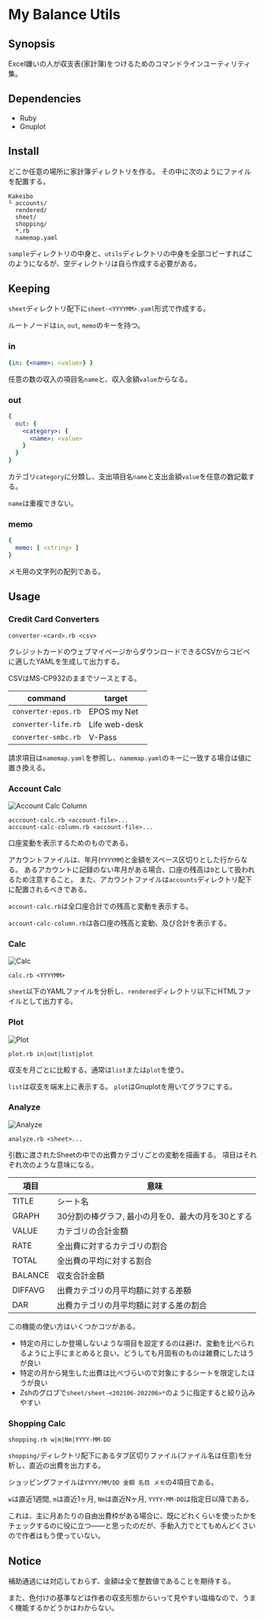 # My Balance Utils

## Synopsis

Excel嫌いの人が収支表(家計簿)をつけるためのコマンドラインユーティリティ集。

## Dependencies

* Ruby
* Gnuplot

## Install

どこか任意の場所に家計簿ディレクトリを作る。
その中に次のようにファイルを配置する。

```
Kakeibo
└ accounts/
  rendered/
  sheet/
  shopping/
  *.rb
  namemap.yaml
```

`sample`ディレクトリの中身と、`utils`ディレクトリの中身を全部コピーすればこのようになるが、空ディレクトリは自ら作成する必要がある。

## Keeping

`sheet`ディレクトリ配下に`sheet-<YYYYMM>.yaml`形式で作成する。

ルートノードは`in`, `out`, `memo`のキーを持つ。

### in

```yaml
{in: {<name>: <value>} }
```

任意の数の収入の項目名`name`と、収入金額`value`からなる。

### out

```yaml
{
  out: {
    <category>: {
      <name>: <value>
    } 
  }
}
```

カテゴリ`category`に分類し、支出項目名`name`と支出金額`value`を任意の数記載する。

`name`は重複できない。

### memo

```yaml
{
  memo: [ <string> ]
}
```

メモ用の文字列の配列である。

## Usage

### Credit Card Converters

```
converter-<card>.rb <csv>
```

クレジットカードのウェブマイページからダウンロードできるCSVからコピペに適したYAMLを生成して出力する。

CSVはMS-CP932のままでソースとする。

|command            |target       |
|-------------------|-------------|
|`converter-epos.rb`|EPOS my Net  |
|`converter-life.rb`|Life web-desk|
|`converter-smbc.rb`|V-Pass       |

請求項目は`namemap.yaml`を参照し、`namemap.yaml`のキーに一致する場合は値に置き換える。

### Account Calc

![Account Calc Column](img/accounts-calc-column.png)

```
acccount-calc.rb <account-file>...
acccount-calc-column.rb <account-file>...
```

口座変動を表示するためのものである。

アカウントファイルは、年月(`YYYYMM`)と金額をスペース区切りとした行からなる。
あるアカウントに記録のない年月がある場合、口座の残高は`0`として扱われるため注意すること。
また、アカウントファイルは`accounts`ディレクトリ配下に配置されるべきである。

`account-calc.rb`は全口座合計での残高と変動を表示する。

`account-calc-column.rb`は各口座の残高と変動、及び合計を表示する。

### Calc

![Calc](img/rendered.png)

```
calc.rb <YYYYMM>
```

`sheet`以下のYAMLファイルを分析し、`rendered`ディレクトリ以下にHTMLファイルとして出力する。

### Plot

![Plot](img/plot.png)

```
plot.rb in|out|list|plot
```

収支を月ごとに比較する。通常は`list`または`plot`を使う。

`list`は収支を端末上に表示する。
`plot`はGnuplotを用いてグラフにする。

### Analyze

![Analyze](img/analyze.png)

```
analyze.rb <sheet>...
```

引数に渡されたSheetの中での出費カテゴリごとの変動を描画する。
項目はそれぞれ次のような意味になる。

|項目|意味|
|--------|---------------------|
|TITLE|シート名|
|GRAPH|30分割の棒グラフ, 最小の月を0、最大の月を30とする|
|VALUE|カテゴリの合計金額|
|RATE|全出費に対するカテゴリの割合|
|TOTAL|全出費の平均に対する割合|
|BALANCE|収支合計金額|
|DIFFAVG|出費カテゴリの月平均額に対する差額|
|DAR|出費カテゴリの月平均額に対する差の割合|

この機能の使い方はいくつかコツがある。

* 特定の月にしか登場しないような項目を設定するのは避け、変動を比べられるように上手にまとめると良い。どうしても月固有のものは雑費にしたほうが良い
* 特定の月から発生した出費は比べづらいので対象にするシートを限定したほうが良い
* Zshのグロブで`sheet/sheet-<202106-202206>*`のように指定すると絞り込みやすい

### Shopping Calc

```
shopping.rb w|m|Nm|YYYY-MM-DD
```

`shopping/`ディレクトリ配下にあるタブ区切りファイル(ファイル名は任意)を分析し、直近の出費を出力する。

ショッピングファイルは`YYYY/MM/DD 金額 名目 メモ`の4項目である。

`w`は直近1週間, `m`は直近1ヶ月, `Nm`は直近Nヶ月, `YYYY-MM-DD`は指定日以降である。

これは、主に月あたりの自由出費枠がある場合に、既にどれくらいを使ったかをチェックするのに役に立つ――と思ったのだが、手動入力でとてもめんどくさいので作者はもう使っていない。

## Notice

補助通過には対応しておらず、金額は全て整数値であることを期待する。

また、色付けの基準などは作者の収支形態からいって見やすい塩梅なので、うまく機能するかどうかはわからない。
